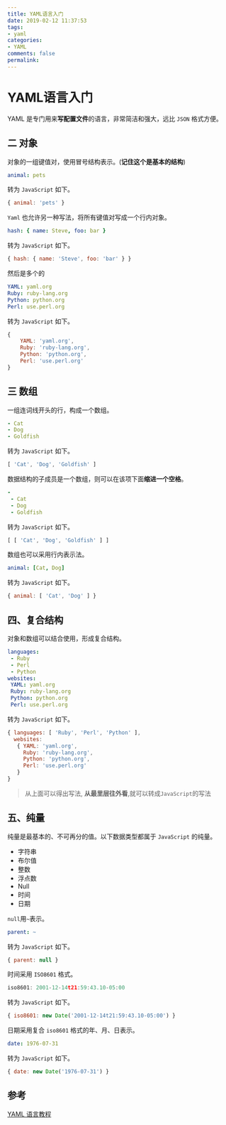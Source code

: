 ```yaml
---
title: YAML语言入门
date: 2019-02-12 11:37:53
tags:
- yaml
categories:
- YAML
comments: false
permalink:
---
```


# YAML语言入门

YAML 是专门用来**写配置文件**的语言，非常简洁和强大，远比 `JSON` 格式方便。

## 二 对象

对象的一组键值对，使用冒号结构表示。(**记住这个是基本的结构**)

```yaml
animal: pets
```

转为 `JavaScript` 如下。

```JavaScript
{ animal: 'pets' }
```

`Yaml` 也允许另一种写法，将所有键值对写成一个行内对象。

```yaml
hash: { name: Steve, foo: bar } 
```

转为 `JavaScript` 如下。

```JavaScript
{ hash: { name: 'Steve', foo: 'bar' } }
```

然后是多个的

```yaml
YAML: yaml.org
Ruby: ruby-lang.org
Python: python.org
Perl: use.perl.org
```

转为 `JavaScript` 如下。

```JavaScript
{
    YAML: 'yaml.org',
    Ruby: 'ruby-lang.org',
    Python: 'python.org',
    Perl: 'use.perl.org'
}
```

## 三 数组

一组连词线开头的行，构成一个数组。

```yaml
- Cat
- Dog
- Goldfish
```

转为 `JavaScript` 如下。

```JavaScript
[ 'Cat', 'Dog', 'Goldfish' ]
```

数据结构的子成员是一个数组，则可以在该项下面**缩进一个空格**。

```yaml
-
 - Cat
 - Dog
 - Goldfish
```

转为 `JavaScript` 如下。

```JavaScript
[ [ 'Cat', 'Dog', 'Goldfish' ] ]
```

数组也可以采用行内表示法。

```yaml
animal: [Cat, Dog]
```

转为 `JavaScript` 如下。

```JavaScript
{ animal: [ 'Cat', 'Dog' ] }
```

## 四、复合结构

对象和数组可以结合使用，形成复合结构。

```yaml
languages:
 - Ruby
 - Perl
 - Python
websites:
 YAML: yaml.org
 Ruby: ruby-lang.org
 Python: python.org
 Perl: use.perl.org
```

转为 `JavaScript` 如下。

```JavaScript
{ languages: [ 'Ruby', 'Perl', 'Python' ],
  websites:
   { YAML: 'yaml.org',
     Ruby: 'ruby-lang.org',
     Python: 'python.org',
     Perl: 'use.perl.org'
   }
}
```

> 从上面可以得出写法, **从最里层往外看**,就可以转成`JavaScript`的写法

## 五、纯量

纯量是最基本的、不可再分的值。以下数据类型都属于 `JavaScript` 的纯量。

- 字符串
- 布尔值
- 整数
- 浮点数
- Null
- 时间
- 日期

`null`用`~`表示。

```yaml
parent: ~
```

转为 `JavaScript` 如下。

```JavaScript
{ parent: null }
```

时间采用 `ISO8601` 格式。

```JavaScript
iso8601: 2001-12-14t21:59:43.10-05:00 
```

转为 `JavaScript` 如下。

```JavaScript
{ iso8601: new Date('2001-12-14t21:59:43.10-05:00') }
```

日期采用复合 `iso8601` 格式的年、月、日表示。

```yaml
date: 1976-07-31
```

转为 `JavaScript` 如下。

```JavaScript
{ date: new Date('1976-07-31') }
```



## 参考

[YAML 语言教程](http://www.ruanyifeng.com/blog/2016/07/yaml.html)
